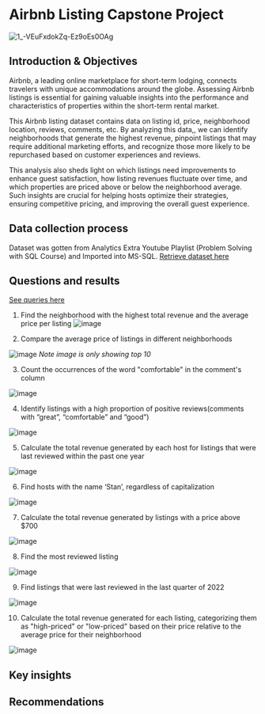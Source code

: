 # Airbnb Listing Capstone Project

![1_-VEuFxdokZq-Ez9oEs0OAg](https://github.com/user-attachments/assets/38873d0e-a002-42b8-b662-2ef67f88cabc)

## Introduction & Objectives
Airbnb, a leading online marketplace for short-term lodging, connects travelers with unique accommodations around the globe. Assessing Airbnb listings is essential for gaining valuable insights into the performance and characteristics of properties within the short-term rental market. 

This Airbnb listing dataset contains data on listing id, price, neighborhood location, reviews, comments, etc. By analyzing this data,, we can identify neighborhoods that generate the highest revenue, pinpoint listings that may require additional marketing efforts, and recognize those more likely to be repurchased based on customer experiences and reviews.

This analysis also sheds light on which listings need improvements to enhance guest satisfaction, how listing revenues fluctuate over time, and which properties are priced above or below the neighborhood average. Such insights are crucial for helping hosts optimize their strategies, ensuring competitive pricing, and improving the overall guest experience.

## Data collection process
Dataset was gotten from Analytics Extra Youtube Playlist (Problem Solving with SQL Course) and Imported into MS-SQL.
[Retrieve dataset here](https://youtu.be/uAM023J7bZI?si=jTph0zlEc2kHDmrH)

## Questions and results
[See queries here](https://github.com/Ruqayyat-Hassan/MS-SQL-Projects/blob/e8e60818e2075a1a380dbc2e088065b32e22bad0/Airbnb%20Listing%20Project/SQL%20Capstone%20Project.sql)

1. Find the neighborhood with the highest total revenue and the average price per listing
![image](https://github.com/user-attachments/assets/446d624d-40b0-47c3-904c-957936c87fea)

2. Compare the average price of listings in different neighborhoods

![image](https://github.com/user-attachments/assets/81339019-fc38-429b-b5e3-12b60c6636b8)
*Note image is only showing top 10*

3. Count the occurrences of the word "comfortable" in the comment's column

![image](https://github.com/user-attachments/assets/8bc00202-a0a3-4f5d-921f-a19e011418e1)

4. Identify listings with a high proportion of positive reviews(comments with “great”, “comfortable” and “good”)

![image](https://github.com/user-attachments/assets/40c3b5ec-a863-4a90-8fbf-e13f81e6da41)

5. Calculate the total revenue generated by each host for listings that were last reviewed within the past one year

![image](https://github.com/user-attachments/assets/5f11cf99-53ef-41e2-84d6-ac2f2afeb515)

6. Find hosts with the name ‘Stan’, regardless of capitalization

![image](https://github.com/user-attachments/assets/25c988a8-1a07-49ed-bda1-9933c97c1f10)

7. Calculate the total revenue generated by listings with a price above $700

![image](https://github.com/user-attachments/assets/137322cb-8327-45e5-8e2a-cd91f1c5fb14)

8. Find the most reviewed listing

![image](https://github.com/user-attachments/assets/36ff2a08-79aa-4270-a350-3c34b3faeb36)

9. Find listings that were last reviewed in the last quarter of 2022

![image](https://github.com/user-attachments/assets/8c7eb33e-e609-42cd-9b80-9e205f0364fd)

10. Calculate the total revenue generated for each listing, categorizing them as "high-priced" or "low-priced" based on their price relative to the average price for their neighborhood

![image](https://github.com/user-attachments/assets/2fc83eb2-0cbc-41d2-bb89-4d2ed6475f7f)

## Key insights
## Recommendations

